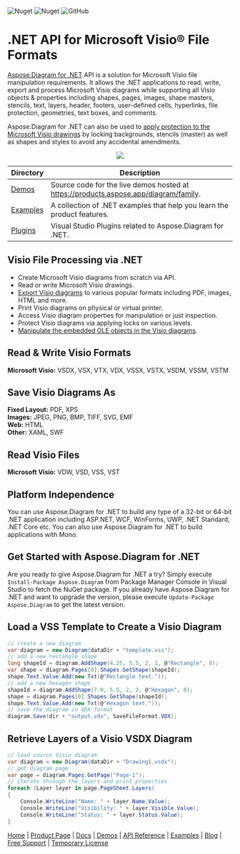 ![Nuget](https://img.shields.io/nuget/v/Aspose.Diagram) ![Nuget](https://img.shields.io/nuget/dt/Aspose.Diagram) ![GitHub](https://img.shields.io/github/license/aspose-diagram/Aspose.Diagram-for-.NET)

# .NET API for Microsoft Visio® File Formats

[Aspose.Diagram for .NET](https://products.aspose.com/diagram/net) API is a solution for Microsoft Visio file manipulation requirements. It allows the .NET applications to read, write, export and process Microsoft Visio diagrams while supporting all Visio objects & properties including shapes, pages, images, shape masters, stencils, text, layers, header, footers, user-defined cells, hyperlinks, file protection, geometries, text boxes, and comments. 

Aspose.Diagram for .NET can also be used to [apply protection to the Microsoft Visio drawings](https://docs.aspose.com/diagram/net/working-with-protection/) by locking backgrounds, stencils (master) as well as  shapes and styles to avoid any accidental amendments.

<p align="center">
  <a title="Download Examples ZIP" href="https://github.com/aspose-diagram/Aspose.Diagram-for-.NET/archive/master.zip">
	<img src="https://raw.github.com/AsposeExamples/java-examples-dashboard/master/images/downloadZip-Button-Large.png" />
  </a>
</p>

Directory | Description
--------- | -----------
[Demos](Demos)  | Source code for the live demos hosted at https://products.aspose.app/diagram/family.
[Examples](Examples)  | A collection of .NET examples that help you learn the product features.
[Plugins](Plugins)  | Visual Studio Plugins related to Aspose.Diagram for .NET.



## Visio File Processing via .NET

- Create Microsoft Visio diagrams from scratch via API.
- Read or write Microsoft Visio drawings.
- [Export Visio diagrams](https://docs.aspose.com/diagram/net/how-to-convert-a-visio-diagram/) to various popular formats including PDF, images, HTML and more.
- Print Visio diagrams on physical or virtual printer.
- Access Visio diagram properties for manipulation or just inspection.
- Protect Visio diagrams via applying locks on various levels.
- [Manipulate the embedded OLE objects in the Visio diagrams](https://docs.aspose.com/diagram/net/manipulate-the-embedded-ole-objects-in-visio-diagram/).

## Read & Write Visio Formats

**Microsoft Visio:** VSDX, VSX, VTX, VDX, VSSX, VSTX, VSDM, VSSM, VSTM

## Save Visio Diagrams As

**Fixed Layout:** PDF, XPS\
**Images:** JPEG, PNG, BMP, TIFF, SVG, EMF\
**Web:** HTML\
**Other:** XAML, SWF

## Read Visio Files

**Microsoft Visio:** VDW, VSD, VSS, VST

## Platform Independence

You can use Aspose.Diagram for .NET to build any type of a 32-bit or 64-bit .NET application including ASP.NET, WCF, WinForms, UWP, .NET Standard, .NET Core etc. You can also use Aspose.Diagram for .NET to build applications with Mono.

## Get Started with Aspose.Diagram for .NET

Are you ready to give Aspose.Diagram for .NET a try? Simply execute `Install-Package Aspose.Diagram` from Package Manager Console in Visual Studio to fetch the NuGet package. If you already have Aspose.Diagram for .NET and want to upgrade the version, please execute `Update-Package Aspose.Diagram` to get the latest version.

## Load a VSS Template to Create a Visio Diagram

```csharp
// create a new diagram
var diagram = new Diagram(dataDir + "template.vss");
// add a new rectangle shape
long shapeId = diagram.AddShape(4.25, 5.5, 2, 1, @"Rectangle", 0);
var shape = diagram.Pages[0].Shapes.GetShape(shapeId);
shape.Text.Value.Add(new Txt(@"Rectangle text."));
// add a new hexagon shape
shapeId = diagram.AddShape(7.0, 5.5, 2, 2, @"Hexagon", 0);
shape = diagram.Pages[0].Shapes.GetShape(shapeId);
shape.Text.Value.Add(new Txt(@"Hexagon text."));
// save the diagram in VDX format
diagram.Save(dir + "output.vdx", SaveFileFormat.VDX);
```

## Retrieve Layers of a Visio VSDX Diagram

```csharp
// load source Visio diagram
var diagram = new Diagram(dataDir + "Drawing1.vsdx");
// get diagram page
var page = diagram.Pages.GetPage("Page-1");
// iterate through the layers and print properties
foreach (Layer layer in page.PageSheet.Layers)
{
    Console.WriteLine("Name: " + layer.Name.Value);
    Console.WriteLine("Visibility: " + layer.Visible.Value);
    Console.WriteLine("Status: " + layer.Status.Value);
}
```

[Home](https://www.aspose.com/) | [Product Page](https://products.aspose.com/diagram/net) | [Docs](https://docs.aspose.com/diagram/net/) | [Demos](https://products.aspose.app/diagram/family) | [API Reference](https://apireference.aspose.com/diagram/net) | [Examples](https://github.com/aspose-diagram/Aspose.Diagram-for-.NET) | [Blog](https://blog.aspose.com/category/diagram/) | [Free Support](https://forum.aspose.com/c/diagram) |  [Temporary License](https://purchase.aspose.com/temporary-license)
